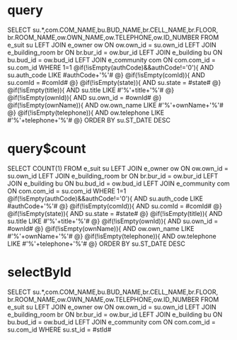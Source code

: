 query
===
SELECT su.*,com.COM_NAME,bu.BUD_NAME,br.CELL_NAME,br.FLOOR,
br.ROOM_NAME,ow.OWN_NAME,ow.TELEPHONE,ow.ID_NUMBER FROM e_suit su 
LEFT JOIN e_owner ow ON ow.own_id = su.own_id
LEFT JOIN e_building_room br ON br.bur_id = ow.bur_id
LEFT JOIN e_building bu ON bu.bud_id = ow.bud_id
LEFT JOIN e_community com ON com.com_id = su.com_id WHERE 1=1 
@if(!isEmpty(authCode)&&authCode!='0'){
    AND su.auth_code LIKE #authCode+'%'#
@}
@if(!isEmpty(comId)){
    AND su.comId = #comId#
@}
@if(!isEmpty(state)){
    AND su.state = #state#
@}
@if(!isEmpty(title)){
    AND su.title LIKE #'%'+title+'%'#
@}
@if(!isEmpty(ownId)){
    AND su.own_id = #ownId#
@}
@if(!isEmpty(ownName)){
    AND ow.own_name LIKE #'%'+ownName+'%'#
@}
@if(!isEmpty(telephone)){
    AND ow.telephone LIKE #'%'+telephone+'%'#
@}
ORDER BY su.ST_DATE DESC

query$count
===
SELECT COUNT(1) FROM e_suit su 
LEFT JOIN e_owner ow ON ow.own_id = su.own_id
LEFT JOIN e_building_room br ON br.bur_id = ow.bur_id
LEFT JOIN e_building bu ON bu.bud_id = ow.bud_id
LEFT JOIN e_community com ON com.com_id = su.com_id WHERE 1=1 
@if(!isEmpty(authCode)&&authCode!='0'){
    AND su.auth_code LIKE #authCode+'%'#
@}
@if(!isEmpty(comId)){
    AND su.comId = #comId#
@}
@if(!isEmpty(state)){
    AND su.state = #state#
@}
@if(!isEmpty(title)){
    AND su.title LIKE #'%'+title+'%'#
@}
@if(!isEmpty(ownId)){
    AND su.own_id = #ownId#
@}
@if(!isEmpty(ownName)){
    AND ow.own_name LIKE #'%'+ownName+'%'#
@}
@if(!isEmpty(telephone)){
    AND ow.telephone LIKE #'%'+telephone+'%'#
@}
ORDER BY su.ST_DATE DESC


selectById
===
SELECT su.*,com.COM_NAME,bu.BUD_NAME,br.CELL_NAME,br.FLOOR,
br.ROOM_NAME,ow.OWN_NAME,ow.TELEPHONE,ow.ID_NUMBER FROM e_suit su 
LEFT JOIN e_owner ow ON ow.own_id = su.own_id
LEFT JOIN e_building_room br ON br.bur_id = ow.bur_id
LEFT JOIN e_building bu ON bu.bud_id = ow.bud_id
LEFT JOIN e_community com ON com.com_id = su.com_id
WHERE su.st_id = #stId#
